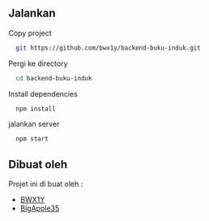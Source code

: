 ## Jalankan

Copy project

```bash
  git https://github.com/bwx1y/backend-buku-induk.git
```

Pergi ke directory

```bash
  cd backend-buku-induk
```

Install dependencies

```bash
  npm install
```

jalankan server

```bash
  npm start
```

## Dibuat oleh

Projet ini di buat oleh :

- [BWX1Y](https://github.com/bwx1y)
- [BigApple35](https://github.com/BigApple35)
